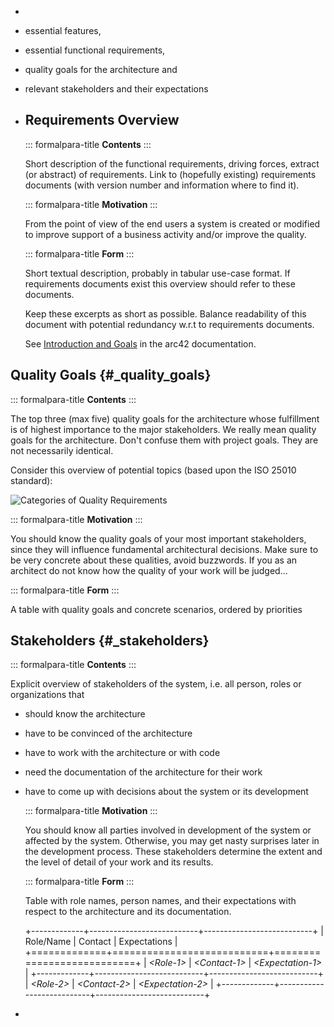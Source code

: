 -
- essential features,
- essential functional requirements,
- quality goals for the architecture and
- relevant stakeholders and their expectations
- ## Requirements Overview
  
  ::: formalpara-title
  **Contents**
  :::
  
  Short description of the functional requirements, driving forces,
  extract (or abstract) of requirements. Link to (hopefully existing)
  requirements documents (with version number and information where to
  find it).
  
  ::: formalpara-title
  **Motivation**
  :::
  
  From the point of view of the end users a system is created or modified
  to improve support of a business activity and/or improve the quality.
  
  ::: formalpara-title
  **Form**
  :::
  
  Short textual description, probably in tabular use-case format. If
  requirements documents exist this overview should refer to these
  documents.
  
  Keep these excerpts as short as possible. Balance readability of this
  document with potential redundancy w.r.t to requirements documents.
  
  See [Introduction and Goals](https://docs.arc42.org/section-1/) in the
  arc42 documentation.
## Quality Goals {#_quality_goals}

::: formalpara-title
**Contents**
:::

The top three (max five) quality goals for the architecture whose
fulfillment is of highest importance to the major stakeholders. We
really mean quality goals for the architecture. Don't confuse them with
project goals. They are not necessarily identical.

Consider this overview of potential topics (based upon the ISO 25010
standard):

![Categories of Quality
Requirements](images/01_2_iso-25010-topics-EN.png)

::: formalpara-title
**Motivation**
:::

You should know the quality goals of your most important stakeholders,
since they will influence fundamental architectural decisions. Make sure
to be very concrete about these qualities, avoid buzzwords. If you as an
architect do not know how the quality of your work will be judged...

::: formalpara-title
**Form**
:::

A table with quality goals and concrete scenarios, ordered by priorities
## Stakeholders {#_stakeholders}

::: formalpara-title
**Contents**
:::

Explicit overview of stakeholders of the system, i.e. all person, roles
or organizations that
- should know the architecture
- have to be convinced of the architecture
- have to work with the architecture or with code
- need the documentation of the architecture for their work
- have to come up with decisions about the system or its development
  
  ::: formalpara-title
  **Motivation**
  :::
  
  You should know all parties involved in development of the system or
  affected by the system. Otherwise, you may get nasty surprises later in
  the development process. These stakeholders determine the extent and the
  level of detail of your work and its results.
  
  ::: formalpara-title
  **Form**
  :::
  
  Table with role names, person names, and their expectations with respect
  to the architecture and its documentation.
  
  +-------------+---------------------------+---------------------------+
  | Role/Name   | Contact                   | Expectations              |
  +=============+===========================+===========================+
  | *\<Role-1>* | *\<Contact-1>*            | *\<Expectation-1>*        |
  +-------------+---------------------------+---------------------------+
  | *\<Role-2>* | *\<Contact-2>*            | *\<Expectation-2>*        |
  +-------------+---------------------------+---------------------------+
-